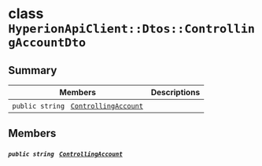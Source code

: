 # class `HyperionApiClient::Dtos::ControllingAccountDto` 

## Summary

 Members                                | Descriptions                                
----------------------------------------|---------------------------------------------
`public string ` [`ControllingAccount`](#class_hyperion_api_client_1_1_dtos_1_1_controlling_account_dto_1afd33e2b00a5085a22269da1298ae73a7) | 

## Members

##### `public string ` [`ControllingAccount`](#class_hyperion_api_client_1_1_dtos_1_1_controlling_account_dto_1afd33e2b00a5085a22269da1298ae73a7) 

